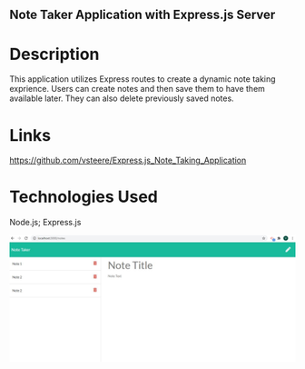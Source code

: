 ## Note Taker Application with Express.js Server

# Description
This application utilizes Express routes to create a dynamic note taking exprience. Users can create notes and then save them to have them available later. They can also delete previously saved notes. 

# Links

https://github.com/vsteere/Express.js_Note_Taking_Application


# Technologies Used
Node.js; Express.js

![Alt text](./Develop/screen1.JPG?raw=true "Notes Page")